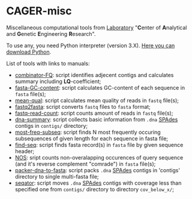 # CAGER-misc

Miscellaneous computational tools from [Laboratory](http://mbio.bas-net.by/en/ob-institute/struktura-instituta/cagii/) "**C**enter of **A**nalytical and **G**enetic **E**ngineering **R**esearch".

To use any, you need Python interpreter (version 3.X). [Here you can download Python](https://www.python.org/downloads/).

List of tools with links to manuals:
- [combinator-FQ](https://www.github.com/masikol/cager-misc/wiki/combinator-FQ): script identifies adjecent contigs and calculates summary including **LQ**-coefficient;
- [fasta-GC-content](https://www.github.com/masikol/cager-misc/wiki/fasta-GC-content): script calculates GC-content of each sequence in `fasta` file(s);
- [mean-qual](https://www.github.com/masikol/cager-misc/wiki/mean-qual): script calculates mean quality of reads in `fastq` file(s);
- [fastq2fasta](https://www.github.com/masikol/cager-misc/wiki/fastq2fasta): script converts `fastq` files to `fasta` format;
- [fastq-read-count](https://www.github.com/masikol/cager-misc/wiki/fastq-read-count): script counts amount of reads in `fastq` file(s);
- [dna-summary](https://www.github.com/masikol/cager-misc/wiki/dna-summary): script collects basic information from `.dna` [SPAdes](http://cab.spbu.ru/software/spades/) contigs in `contigs/` directory;
- [most-freq-subseq](https://www.github.com/masikol/cager-misc/wiki/most-freq-subseq): script finds N most frequently occuring subsequences of given length for each sequence in fasta file;
- [find-seq](https://www.github.com/masikol/cager-misc/wiki/find-seq): script finds fasta record(s) in `fasta` file by given sequence header;
- [NOS](https://www.github.com/masikol/cager-misc/wiki/NOS): sript counts non-overalapping occurences of query sequence (and it's reverse complement "comrade") in `fasta` file(s);
- [packer-dna-to-fasta](https://www.github.com/masikol/cager-misc/wiki/packer-dna-to-fasta): script packs `.dna` [SPAdes](http://cab.spbu.ru/software/spades/) contigs in 'contigs' directory to single multi-fasta file;
- [seqator](https://www.github.com/masikol/cager-misc/wiki/seqator): script moves `.dna` [SPAdes](http://cab.spbu.ru/software/spades/) contigs with coverage less than specified one from `contigs/` directory to directory `cov_below_x/`;